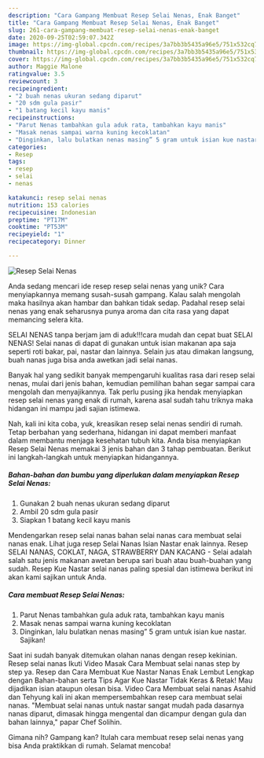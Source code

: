 ```yaml
---
description: "Cara Gampang Membuat Resep Selai Nenas, Enak Banget"
title: "Cara Gampang Membuat Resep Selai Nenas, Enak Banget"
slug: 261-cara-gampang-membuat-resep-selai-nenas-enak-banget
date: 2020-09-25T02:59:07.342Z
image: https://img-global.cpcdn.com/recipes/3a7bb3b5435a96e5/751x532cq70/resep-selai-nenas-foto-resep-utama.jpg
thumbnail: https://img-global.cpcdn.com/recipes/3a7bb3b5435a96e5/751x532cq70/resep-selai-nenas-foto-resep-utama.jpg
cover: https://img-global.cpcdn.com/recipes/3a7bb3b5435a96e5/751x532cq70/resep-selai-nenas-foto-resep-utama.jpg
author: Maggie Malone
ratingvalue: 3.5
reviewcount: 3
recipeingredient:
- "2 buah nenas ukuran sedang diparut"
- "20 sdm gula pasir"
- "1 batang kecil kayu manis"
recipeinstructions:
- "Parut Nenas tambahkan gula aduk rata, tambahkan kayu manis"
- "Masak nenas sampai warna kuning kecoklatan"
- "Dinginkan, lalu bulatkan nenas masing” 5 gram untuk isian kue nastar. Sajikan!"
categories:
- Resep
tags:
- resep
- selai
- nenas

katakunci: resep selai nenas 
nutrition: 153 calories
recipecuisine: Indonesian
preptime: "PT17M"
cooktime: "PT53M"
recipeyield: "1"
recipecategory: Dinner

---
```



![Resep Selai Nenas](https://img-global.cpcdn.com/recipes/3a7bb3b5435a96e5/751x532cq70/resep-selai-nenas-foto-resep-utama.jpg)

Anda sedang mencari ide resep resep selai nenas yang unik? Cara menyiapkannya memang susah-susah gampang. Kalau salah mengolah maka hasilnya akan hambar dan bahkan tidak sedap. Padahal resep selai nenas yang enak seharusnya punya aroma dan cita rasa yang dapat memancing selera kita.

SELAI NENAS tanpa berjam jam di aduk!!!cara mudah dan cepat buat SELAI NENAS! Selai nanas di dapat di gunakan untuk isian makanan apa saja seperti roti bakar, pai, nastar dan lainnya. Selain jus atau dimakan langsung, buah nanas juga bisa anda awetkan jadi selai nanas.

Banyak hal yang sedikit banyak mempengaruhi kualitas rasa dari resep selai nenas, mulai dari jenis bahan, kemudian pemilihan bahan segar sampai cara mengolah dan menyajikannya. Tak perlu pusing jika hendak menyiapkan resep selai nenas yang enak di rumah, karena asal sudah tahu triknya maka hidangan ini mampu jadi sajian istimewa.


Nah, kali ini kita coba, yuk, kreasikan resep selai nenas sendiri di rumah. Tetap berbahan yang sederhana, hidangan ini dapat memberi manfaat dalam membantu menjaga kesehatan tubuh kita. Anda bisa menyiapkan Resep Selai Nenas memakai 3 jenis bahan dan 3 tahap pembuatan. Berikut ini langkah-langkah untuk menyiapkan hidangannya.

<!--inarticleads1-->

##### Bahan-bahan dan bumbu yang diperlukan dalam menyiapkan Resep Selai Nenas:

1. Gunakan 2 buah nenas ukuran sedang diparut
1. Ambil 20 sdm gula pasir
1. Siapkan 1 batang kecil kayu manis


Mendengarkan resep selai nanas bahan selai nanas cara membuat selai nanas enak. Lihat juga resep Selai Nanas Isian Nastar enak lainnya. Resep SELAI NANAS, COKLAT, NAGA, STRAWBERRY DAN KACANG - Selai adalah salah satu jenis makanan awetan berupa sari buah atau buah-buahan yang sudah. Resep Kue Nastar selai nanas paling spesial dan istimewa berikut ini akan kami sajikan untuk Anda. 

<!--inarticleads2-->

##### Cara membuat Resep Selai Nenas:

1. Parut Nenas tambahkan gula aduk rata, tambahkan kayu manis
1. Masak nenas sampai warna kuning kecoklatan
1. Dinginkan, lalu bulatkan nenas masing” 5 gram untuk isian kue nastar. Sajikan!


Saat ini sudah banyak ditemukan olahan nanas dengan resep kekinian. Resep selai nanas Ikuti Video Masak Cara Membuat selai nanas step by step ya. Resep dan Cara Membuat Kue Nastar Nanas Enak Lembut Lengkap dengan Bahan-bahan serta Tips Agar Kue Nastar Tidak Keras &amp; Retak! Mau dijadikan isian ataupun olesan bisa. Video Cara Membuat selai nanas Asahid dan Tehyung kali ini akan mempersembahkan resep cara membuat selai nanas. &#34;Membuat selai nanas untuk nastar sangat mudah pada dasarnya nanas diparut, dimasak hingga mengental dan dicampur dengan gula dan bahan lainnya,&#34; papar Chef Solihin. 

Gimana nih? Gampang kan? Itulah cara membuat resep selai nenas yang bisa Anda praktikkan di rumah. Selamat mencoba!
